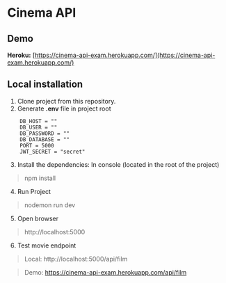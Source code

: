 # Cinema API

## Demo

**Heroku:** [https://cinema-api-exam.herokuapp.com/](https://cinema-api-exam.herokuapp.com/)

## Local installation

1. Clone project from this repository.
2. Generate **.env** file in project root
~~~
    DB_HOST = ""
    DB_USER = ""
    DB_PASSWORD = ""
    DB_DATABASE = ""
    PORT = 5000
    JWT_SECRET = "secret"
~~~
3. Install the dependencies: In console (located in the root of the project)
> npm install

4. Run Project
> nodemon run dev

5. Open browser
> http://localhost:5000

6. Test movie endpoint
> Local: http://localhost:5000/api/film

> Demo: https://cinema-api-exam.herokuapp.com/api/film
